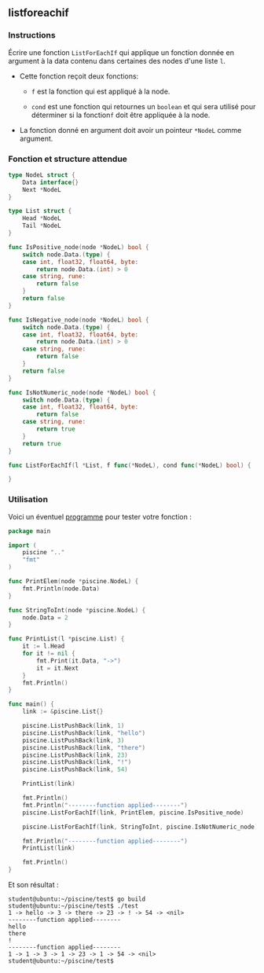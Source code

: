 ## listforeachif

### Instructions

Écrire une fonction `ListForEachIf` qui applique un fonction donnée en argument à la data contenu dans certaines des nodes d'une liste `l`.

- Cette fonction reçoit deux fonctions:

  - `f` est la fonction qui est appliqué à la node.

  - `cond` est une fonction qui retournes un `boolean` et qui sera utilisé pour déterminer si la fonction`f` doit être appliquée à la node.

- La fonction donné en argument doit avoir un pointeur `*NodeL` comme argument.

### Fonction et structure attendue

```go
type NodeL struct {
	Data interface{}
	Next *NodeL
}

type List struct {
	Head *NodeL
	Tail *NodeL
}

func IsPositive_node(node *NodeL) bool {
	switch node.Data.(type) {
	case int, float32, float64, byte:
		return node.Data.(int) > 0
	case string, rune:
		return false
	}
	return false
}

func IsNegative_node(node *NodeL) bool {
	switch node.Data.(type) {
	case int, float32, float64, byte:
		return node.Data.(int) > 0
	case string, rune:
		return false
	}
	return false
}

func IsNotNumeric_node(node *NodeL) bool {
	switch node.Data.(type) {
	case int, float32, float64, byte:
		return false
	case string, rune:
		return true
	}
	return true
}

func ListForEachIf(l *List, f func(*NodeL), cond func(*NodeL) bool) {

}
```

### Utilisation

Voici un éventuel [programme](TODO-LINK) pour tester votre fonction :

```go
package main

import (
	piscine ".."
	"fmt"
)

func PrintElem(node *piscine.NodeL) {
	fmt.Println(node.Data)
}

func StringToInt(node *piscine.NodeL) {
	node.Data = 2
}

func PrintList(l *piscine.List) {
	it := l.Head
	for it != nil {
		fmt.Print(it.Data, "->")
		it = it.Next
	}
	fmt.Println()
}

func main() {
	link := &piscine.List{}

	piscine.ListPushBack(link, 1)
	piscine.ListPushBack(link, "hello")
	piscine.ListPushBack(link, 3)
	piscine.ListPushBack(link, "there")
	piscine.ListPushBack(link, 23)
	piscine.ListPushBack(link, "!")
	piscine.ListPushBack(link, 54)

	PrintList(link)

	fmt.Println()
	fmt.Println("--------function applied--------")
	piscine.ListForEachIf(link, PrintElem, piscine.IsPositive_node)

	piscine.ListForEachIf(link, StringToInt, piscine.IsNotNumeric_node)

	fmt.Println("--------function applied--------")
	PrintList(link)

	fmt.Println()
}
```

Et son résultat :

```console
student@ubuntu:~/piscine/test$ go build
student@ubuntu:~/piscine/test$ ./test
1 -> hello -> 3 -> there -> 23 -> ! -> 54 -> <nil>
--------function applied--------
hello
there
!
--------function applied--------
1 -> 1 -> 3 -> 1 -> 23 -> 1 -> 54 -> <nil>
student@ubuntu:~/piscine/test$
```
